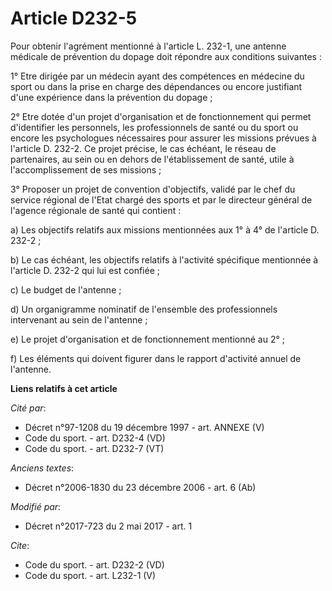 # Article D232-5

Pour obtenir l'agrément mentionné à l'article L. 232-1, une antenne médicale de prévention du dopage doit répondre aux
conditions suivantes : 

1° Etre dirigée par un médecin ayant des compétences en médecine du sport ou dans la prise en charge des dépendances ou
encore justifiant d'une expérience dans la prévention du dopage ; 

2° Etre dotée d'un projet d'organisation et de fonctionnement qui permet d'identifier les personnels, les professionnels de
santé ou du sport ou encore les psychologues nécessaires pour assurer les missions prévues à l'article D. 232-2. Ce projet
précise, le cas échéant, le réseau de partenaires, au sein ou en dehors de l'établissement de santé, utile à
l'accomplissement de ses missions ; 

3° Proposer un projet de convention d'objectifs, validé par le chef du service régional de l'Etat chargé des sports et par le
directeur général de l'agence régionale de santé qui contient : 

a) Les objectifs relatifs aux missions mentionnées aux 1° à 4° de l'article D. 232-2 ; 

b) Le cas échéant, les objectifs relatifs à l'activité spécifique mentionnée à l'article D. 232-2 qui lui est confiée ; 

c) Le budget de l'antenne ; 

d) Un organigramme nominatif de l'ensemble des professionnels intervenant au sein de l'antenne ; 

e) Le projet d'organisation et de fonctionnement mentionné au 2° ; 

f) Les éléments qui doivent figurer dans le rapport d'activité annuel de l'antenne.

**Liens relatifs à cet article**

_Cité par_:

  - Décret n°97-1208 du 19 décembre 1997 - art. ANNEXE (V)
  - Code du sport. - art. D232-4 (VD)
  - Code du sport. - art. D232-7 (VT)

_Anciens textes_:

  - Décret n°2006-1830 du 23 décembre 2006 - art. 6 (Ab)

_Modifié par_:

  - Décret n°2017-723 du 2 mai 2017 - art. 1

_Cite_:

  - Code du sport. - art. D232-2 (VD)
  - Code du sport. - art. L232-1 (V)
